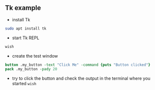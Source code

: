 ## Tk example

- install Tk

```bash
sudo apt install tk
```

- start Tk REPL

```bash
wish
```

- create the test window

```tcl
button .my_button -text "Click Me" -command {puts "Button clicked"}
pack .my_button -pady 20
```

- try to click the button and check the output in the terminal where you started `wish`
